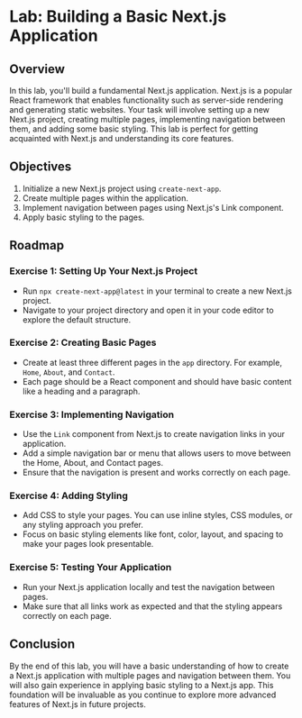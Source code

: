 # Lab: Building a Basic Next.js Application

## Overview

In this lab, you'll build a fundamental Next.js application. Next.js is a popular React framework that enables functionality such as server-side rendering and generating static websites. Your task will involve setting up a new Next.js project, creating multiple pages, implementing navigation between them, and adding some basic styling. This lab is perfect for getting acquainted with Next.js and understanding its core features.

## Objectives

1. Initialize a new Next.js project using `create-next-app`.
2. Create multiple pages within the application.
3. Implement navigation between pages using Next.js's Link component.
4. Apply basic styling to the pages.

## Roadmap

### Exercise 1: Setting Up Your Next.js Project

- Run `npx create-next-app@latest` in your terminal to create a new Next.js project.
- Navigate to your project directory and open it in your code editor to explore the default structure.

### Exercise 2: Creating Basic Pages

- Create at least three different pages in the `app` directory. For example, `Home`, `About`, and `Contact`.
- Each page should be a React component and should have basic content like a heading and a paragraph.

### Exercise 3: Implementing Navigation

- Use the `Link` component from Next.js to create navigation links in your application.
- Add a simple navigation bar or menu that allows users to move between the Home, About, and Contact pages.
- Ensure that the navigation is present and works correctly on each page.

### Exercise 4: Adding Styling

- Add CSS to style your pages. You can use inline styles, CSS modules, or any styling approach you prefer.
- Focus on basic styling elements like font, color, layout, and spacing to make your pages look presentable.

### Exercise 5: Testing Your Application

- Run your Next.js application locally and test the navigation between pages.
- Make sure that all links work as expected and that the styling appears correctly on each page.

## Conclusion

By the end of this lab, you will have a basic understanding of how to create a Next.js application with multiple pages and navigation between them. You will also gain experience in applying basic styling to a Next.js app. This foundation will be invaluable as you continue to explore more advanced features of Next.js in future projects.
